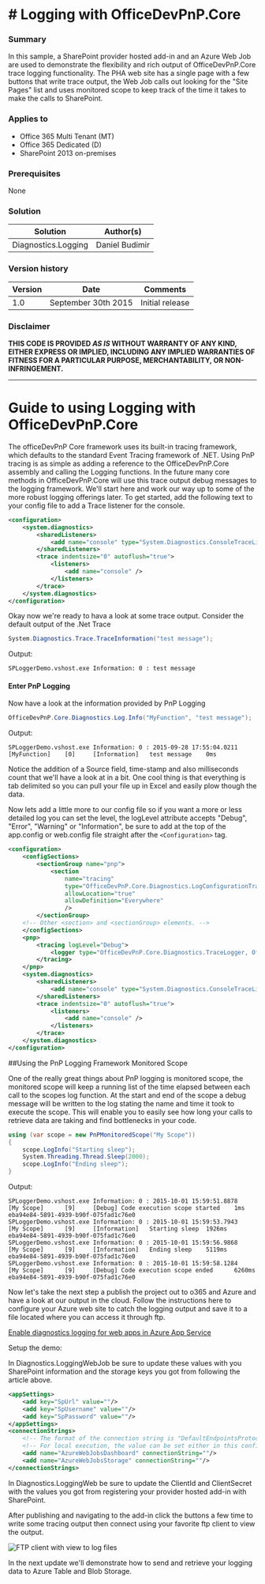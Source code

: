 # # Logging with OfficeDevPnP.Core #

### Summary ###
In this sample, a SharePoint provider hosted add-in and an Azure Web Job are used to demonstrate the flexibility and rich output of OfficeDevPnP.Core trace logging functionality.  The PHA web site has a single page with a few buttons that write trace output, the Web Job calls out looking for the "Site Pages" list and uses monitored scope to keep track of the time it takes to make the calls to SharePoint.   

### Applies to ###
-  Office 365 Multi Tenant (MT)
-  Office 365 Dedicated (D)
-  SharePoint 2013 on-premises

### Prerequisites ###
None

### Solution ###

Solution | Author(s)
---------|----------
Diagnostics.Logging | Daniel Budimir

### Version history ###
Version  | Date | Comments
---------| -----| --------
1.0  | September 30th 2015 | Initial release

### Disclaimer ###
**THIS CODE IS PROVIDED *AS IS* WITHOUT WARRANTY OF ANY KIND, EITHER EXPRESS OR IMPLIED, INCLUDING ANY IMPLIED WARRANTIES OF FITNESS FOR A PARTICULAR PURPOSE, MERCHANTABILITY, OR NON-INFRINGEMENT.**


----------
# Guide to using Logging with OfficeDevPnP.Core #

The officeDevPnP Core framework uses its built-in tracing framework, which defaults to the standard Event Tracing framework of .NET.  Using PnP tracing is as simple as adding a reference to the OfficeDevPnP.Core assembly and calling the Logging functions.  In the future many core methods in OfficeDevPnP.Core will use this trace    output debug messages to the logging framework.  We'll start here and work our way up to some of the  more robust logging offerings later.  To get started, add the following text to your config file to add a Trace listener for the console.
```xml
<configuration>
	<system.diagnostics>
	    <sharedListeners>
	      	<add name="console" type="System.Diagnostics.ConsoleTraceListener" />
	    </sharedListeners>
	    <trace indentsize="0" autoflush="true">
	      	<listeners>
	        	<add name="console" />
	      	</listeners>
	    </trace>
	</system.diagnostics>
</configuration>
```

Okay now we're ready to hava a look at some trace output.  Consider the default output of the .Net Trace
```csharp
System.Diagnostics.Trace.TraceInformation("test message"); 
```

Output:

	SPLoggerDemo.vshost.exe Information: 0 : test message 

#### Enter PnP Logging ####

Now have a look at the information provided by PnP Logging 
```csharp
OfficeDevPnP.Core.Diagnostics.Log.Info("MyFunction", "test message");
```

Output:

	SPLoggerDemo.vshost.exe Information: 0 : 2015-09-28 17:55:04.0211       [MyFunction]    [0]     [Information]   test message    0ms

Notice the addition of a Source field, time-stamp and also milliseconds count that we'll have a look at in a bit.  One cool thing is that everything  is tab delimited so you can pull your file up in Excel and easily plow though the data.

Now lets add a little more to our config file so if you want a more or less detailed log you can set the level, the logLevel attribute accepts "Debug", "Error", "Warning" or "Information", be sure to add at the top of the app.config or web.config file straight after the ```<Configuration>``` tag. 

```xml
<configuration>
	<configSections>
	    <sectionGroup name="pnp">
	      	<section
			    name="tracing"
			    type="OfficeDevPnP.Core.Diagnostics.LogConfigurationTracingSection, OfficeDevPnP.Core"
			    allowLocation="true"
			    allowDefinition="Everywhere"
			    />
		</sectionGroup>
	<!-- Other <section> and <sectionGroup> elements. -->
	</configSections>
	<pnp>
		<tracing logLevel="Debug">
	      	<logger type="OfficeDevPnP.Core.Diagnostics.TraceLogger, OfficeDevPnP.Core, Culture=neutral, PublicKeyToken=null" />
	    </tracing>
	</pnp>
	<system.diagnostics>
	    <sharedListeners>
	      	<add name="console" type="System.Diagnostics.ConsoleTraceListener" />
	    </sharedListeners>
	    <trace indentsize="0" autoflush="true">
	      	<listeners>
	        	<add name="console" />
	      	</listeners>
	    </trace>
	</system.diagnostics>
</configuration>
```


##Using the PnP Logging Framework Monitored Scope

One of the really great things about PnP logging is monitored scope, the monitored scope will keep a running list of the time elapsed between each call to the scopes log function.   At the start and end of the scope a debug message will be written to the log stating the name and time it took to execute the scope.  This will enable you to easily see how long your calls to retrieve data are taking and find bottlenecks in your code.

```csharp
using (var scope = new PnPMonitoredScope("My Scope"))
{
	scope.LogInfo("Starting sleep");
	System.Threading.Thread.Sleep(2000);
	scope.LogInfo("Ending sleep");
}
```

Output:

	SPLoggerDemo.vshost.exe Information: 0 : 2015-10-01 15:59:51.8878       [My Scope]      [9]     [Debug] Code execution scope started    1ms     eba94e84-5891-4939-b90f-075fad1c76e0
	SPLoggerDemo.vshost.exe Information: 0 : 2015-10-01 15:59:53.7943       [My Scope]      [9]     [Information]   Starting sleep  1926ms  eba94e84-5891-4939-b90f-075fad1c76e0
	SPLoggerDemo.vshost.exe Information: 0 : 2015-10-01 15:59:56.9868       [My Scope]      [9]     [Information]   Ending sleep    5119ms  eba94e84-5891-4939-b90f-075fad1c76e0
	SPLoggerDemo.vshost.exe Information: 0 : 2015-10-01 15:59:58.1284       [My Scope]      [9]     [Debug] Code execution scope ended      6260ms  eba94e84-5891-4939-b90f-075fad1c76e0


Now let's take the next step a publish the project out to o365 and Azure and have a look at our output in the cloud.  Follow the instructions here to configure your Azure web site to catch the logging output and save it to a file located where you can access it through ftp.

[Enable diagnostics logging for web apps in Azure App Service](https://azure.microsoft.com/en-us/documentation/articles/web-sites-enable-diagnostic-log/ "Enable diagnostics logging for web apps in Azure App Service")

Setup the demo: 

In Diagnostics.LoggingWebJob be sure to update these values with you SharePoint information and the storage keys you got from following the article above.  

```xml
<appSettings>
	<add key="SpUrl" value=""/>
	<add key="SpUsername" value=""/>
	<add key="SpPassword" value=""/>
</appSettings>
<connectionStrings>
	<!-- The format of the connection string is "DefaultEndpointsProtocol=https;AccountName=NAME;AccountKey=KEY" -->
	<!-- For local execution, the value can be set either in this config file or through environment variables -->
	<add name="AzureWebJobsDashboard" connectionString=""/>
	<add name="AzureWebJobsStorage" connectionString=""/>
</connectionStrings>
```

In Diagnostics.LoggingWeb be sure to update the ClientId and ClientSecret with the values you got from registering your provider hosted add-in with SharePoint.

After publishing and navigating to the add-in click the buttons a few time to write some tracing output then connect using your favorite ftp client to view the output.

![FTP client with view to log files](http://i.imgur.com/EdpxQVH.png)

In the next update we'll demonstrate how to send and retrieve your logging data to Azure Table and Blob Storage.